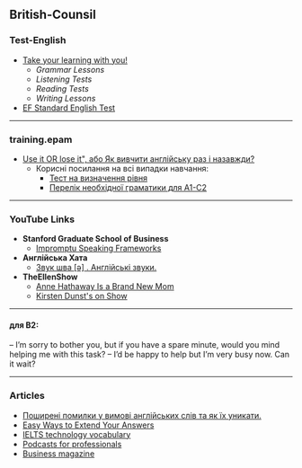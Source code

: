 ## British-Counsil

### Test-English

* [Take your learning with you!](https://test-english.com/)
  + _Grammar Lessons_
  + _Listening Tests_
  + _Reading Tests_
  + _Writing Lessons_
* [EF Standard English Test ](https://www.efset.org/)





- - -

### training.epam

* [Use it OR lose it", або Як вивчити англійську раз і назавжди?](https://training.epam.ua/News/Items/480?lang=ua)
  - Корисні посилання на всі випадки навчання:
    + [Тест на визначення рівня](https://www.cambridgeenglish.org/test-your-english/general-english/)
    + [Перелік необхідної граматики для A1-C2](https://www.examenglish.com/CEFR/cefr_grammar.htm)





- - -

### YouTube Links

* **Stanford Graduate School of Business**
  + [Impromptu Speaking Frameworks](https://www.youtube.com/watch?v=-FMB6xtQdjM)
* **Англійська Хата**
  + [Звук шва [ə] . Англійські звуки.](https://www.youtube.com/watch?v=_E1T6D0DxZw)
* **TheEllenShow**
  + [Anne Hathaway Is a Brand New Mom](https://www.youtube.com/watch?v=QynRadxfQNw)
  + [Kirsten Dunst's on Show](https://www.youtube.com/watch?v=r0Z_jMHDUaA)

- - -

#### для В2:
– I’m sorry to bother you, but if you have a spare minute, would you mind helping me with this task?
– I’d be happy to help but I’m very busy now. Can it wait?

- - -

### Articles 

* [Поширені помилки у вимові англійських слів та як їх уникати.](https://dou.ua/forums/topic/39356/?from=tg&utm_source=telegram&utm_medium=social)
* [Easy Ways to Extend Your Answers](https://www.ieltsadvantage.com/2015/10/15/extending-ielts-part-1-answers/)
* [IELTS technology vocabulary](https://www.ieltsadvantage.com/2015/04/21/technology-vocabulary/)
* [Podcasts for professionals](https://learnenglish.britishcouncil.org/business-english/podcasts-professionals)
* [Business magazine](https://learnenglish.britishcouncil.org/business-english/business-magazine)





